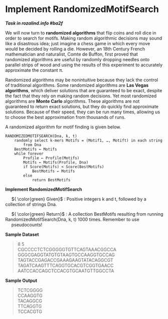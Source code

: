 # Implement RandomizedMotifSearch

***Task in rozalind.info #ba2f***

We will now turn to **randomized algorithms** that flip coins and roll dice in order to search for motifs. Making random algorithmic decisions may sound like a disastrous idea; just imagine 
a chess game in which every move would be decided by rolling a die. However, an 18th Century French mathematician and naturalist, Comte de Buffon, first proved that randomized algorithms 
are useful by randomly dropping needles onto parallel strips of wood and using the results of this experiment to accurately approximate the constant π.

Randomized algorithms may be nonintuitive because they lack the control of traditional algorithms. Some randomized algorithms are **Las Vegas algorithms**, which deliver solutions that are 
guaranteed to be exact, despite the fact that they rely on making random decisions. Yet most randomized algorithms are **Monte Carlo** algorithms. These algorithms are not guaranteed to 
return exact solutions, but they do quickly find approximate solutions. Because of their speed, they can be run many times, allowing us to choose the best approximation from thousands of runs.

A randomized algorithm for motif finding is given below.

    RANDOMIZEDMOTIFSEARCH(Dna, k, t)
        randomly select k-mers Motifs = (Motif1, …, Motift) in each string
            from Dna
        BestMotifs ← Motifs
        while forever
            Profile ← Profile(Motifs)
            Motifs ← Motifs(Profile, Dna)
            if Score(Motifs) < Score(BestMotifs)
                BestMotifs ← Motifs
            else
                return BestMotifs

**Implement RandomizedMotifSearch**

&nbsp;&nbsp;&nbsp;&nbsp; ${ \color{green} Given}$ : Positive integers k and t, followed by a collection of strings Dna.

&nbsp;&nbsp;&nbsp;&nbsp; ${ \color{green} Return}$ : A collection BestMotifs resulting from running RandomizedMotifSearch(Dna, k, t) 1000 times. Remember to use   
&nbsp;&nbsp;&nbsp;&nbsp; pseudocounts!

**Sample Dataset**

> 8 5    
> CGCCCCTCTCGGGGGTGTTCAGTAAACGGCCA  
> GGGCGAGGTATGTGTAAGTGCCAAGGTGCCAG  
> TAGTACCGAGACCGAAAGAAGTATACAGGCGT  
> TAGATCAAGTTTCAGGTGCACGTCGGTGAACC  
> AATCCACCAGCTCCACGTGCAATGTTGGCCTA

**Sample Output**

>TCTCGGGG  
>CCAAGGTG  
>TACAGGCG  
>TTCAGGTG  
>TCCACGTG  
